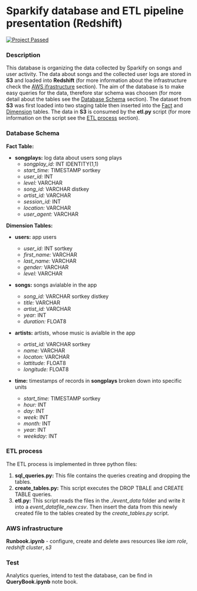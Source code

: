 # Sparkify database and ETL pipeline presentation (Redshift)
[![Project Passed](https://img.shields.io/badge/project-passed-success.svg)](https://img.shields.io/badge/project-passed-success.svg)

### Description

This database is organizing the data collected by Sparkify on songs and user activity. The data about songs and the collected user logs are stored in **S3** and loaded into **Redshift** (for more information about the infrastructure check the [AWS ifrastructure](#aws-infrastructure) section). The aim of the database is to make easy queries for the data, therefore star schema was choosen (for more detail about the tables see the [Database Schema](#database-schema) section). The dataset from **S3** was first loaded into two staging table then inserted into the [Fact](#fact-table) and [Dimension](#dimension-tables) tables. The data in **S3** is consumed by the **etl.py** script (for more information on the script see the [ETL process](#etl-process) section).

### Database Schema

**Fact Table:**
- **songplays:**  log data about users song plays
    - *songplay_id:* INT IDENTITY(1,1)
    - *start_time:* TIMESTAMP sortkey
    - *user_id:* INT
    - *level:* VARCHAR
    - *song_id:* VARCHAR distkey
    - *artist_id:* VARCHAR
    - *session_id:* INT
    - *location:* VARCHAR
    - *user_agent:* VARCHAR
    
**Dimension Tables:**
- **users:** app users
    - *user_id:* INT sortkey
    - *first_name:* VARCHAR
    - *last_name:* VARCHAR
    - *gender:* VARCHAR
    - *level:* VARCHAR

- **songs:** songs avialable in the app
    - *song_id:* VARCHAR sortkey distkey
    - *title:* VARCHAR
    - *artist_id:* VARCHAR
    - *year:* INT
    - *duration:* FLOAT8

- **artists:** artists, whose music is avialble in the app
    - *artist_id:* VARCHAR sortkey
    - *name:* VARCHAR
    - *locaton:* VARCHAR
    - *lattitude:* FLOAT8
    - *longitude:* FLOAT8

- **time:**  timestamps of records in **songplays** broken down into specific units
    - *start_time:* TIMESTAMP sortkey
    - *hour:* INT
    - *day:* INT
    - *week:* INT
    - *month:* INT
    - *year:* INT
    - *weekday:* INT

### ETL process

The ETL process is implemented in three python files:
1. **sql_queries.py:** This file contains the queries creating and dropping the tables.
2. **create_tables.py:** This script executes the DROP TBALE and CREATE TABLE queries.
3. **etl.py:** This script reads the files in the *./event_data* folder and write it into a *event_datafile_new.csv*. Then insert the data from this newly created file to the tables created by the *create_tables.py* script.

### AWS infrastructure

**Runbook.ipynb** - configure, create and delete aws resources like *iam role*, *redshift cluster*, *s3*

### Test

Analytics queries, intend to test the database, can be find in **QueryBook.ipynb** note book.
    